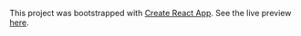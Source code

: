 This project was bootstrapped with [Create React App](https://github.com/facebookincubator/create-react-app).
See the live preview [here](https://scrump31.github.io/scoreboard/).
